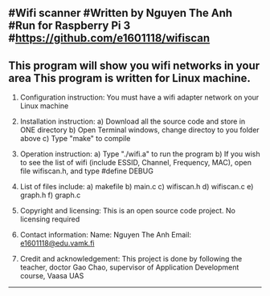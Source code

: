 #Wifi scanner 
#Written by Nguyen The Anh 
#Run for Raspberry Pi 3 
#https://github.com/e1601118/wifiscan
----------------------------------
This program will show you wifi networks in your area
This program is written for Linux machine.
----------------------------------
1. Configuration instruction:
  You must have a wifi adapter network on your Linux machine
  
2. Installation instruction:
  a) Download all the source code and store in ONE directory
  b) Open Terminal windows, change directoy to you folder above
  c) Type "make" to compile
  
3. Operation instruction:
  a) Type "./wifi.a" to run the program
  b) If you wish to see the list of wifi (include ESSID, Channel, Frequency, MAC), open file wifiscan.h, and type #define DEBUG
  
4. List of files include:
  a) makefile
  b) main.c
  c) wifiscan.h
  d) wifiscan.c
  e) graph.h
  f) graph.c
  
5. Copyright and licensing:
  This is an open source code project. No licensing required
  
6. Contact information:
  Name: Nguyen The Anh
  Email: e1601118@edu.vamk.fi
  
7. Credit and acknowledgement:
  This project is done by following the teacher, doctor Gao Chao, supervisor of Application Development course, Vaasa UAS
  
----------------------------------------------------
